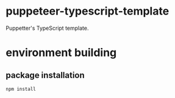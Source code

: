 # puppeteer-typescript-template

Puppetter's TypeScript template.

# environment building

## package installation

```
npm install
```

